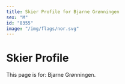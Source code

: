 ```yaml
---
title: Skier Profile for Bjarne Grønningen
sex: "M"
id: "8355"
image: "/img/flags/nor.svg" 
---
```


# Skier Profile

This page is for: Bjarne Grønningen.
    